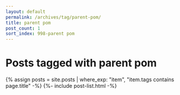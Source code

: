 ```yaml
---
layout: default
permalink: /archives/tag/parent-pom/
title: parent pom
post_count: 1
sort_index: 998-parent pom
---
```

<h1 class="page-heading">Posts tagged with parent pom</h1>
{% assign posts = site.posts | where_exp: "item", "item.tags contains page.title" -%}
{%- include post-list.html -%}
